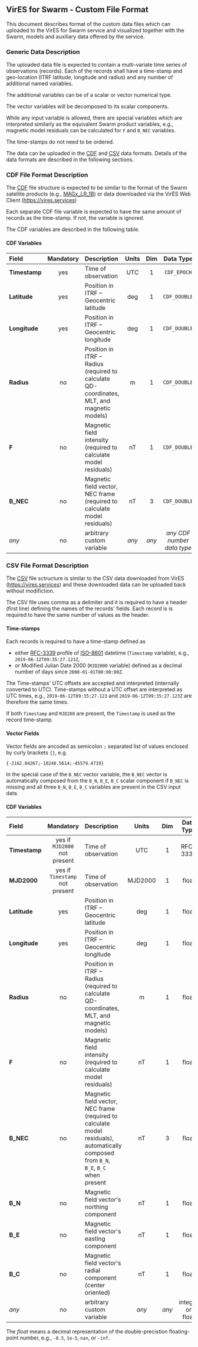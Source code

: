 ## VirES for Swarm - Custom File Format

This document describes format of the custom data files which can uploaded
to the VirES for Swarm service and visualized together with the Swarm,
models and auxiliary data offered by the service.

### Generic Data Description

The uploaded data file is expected to contain a multi-variate time series
of observations (records). Each of the records shall have a time-stamp and
geo-location (ITRF latitude, longitude and radius) and any number
of additional named variables.

The additional variables can be of a scalar or vector numerical type.

The vector variables will be decomposed to its scalar components.

While any input variable is allowed, there are special variables which
are interpreted similarly as the equivalent Swarm product variables, e.g.,
magnetic model residuals can be calculated for `F` and `B_NEC` variables.

The time-stamps do not need to be ordered.

The data can be uploaded in the [CDF](https://cdf.gsfc.nasa.gov/) and [CSV](https://en.wikipedia.org/wiki/Comma-separated_values) data formats. Details of the data formats are described in the following sections.

### CDF File Format Description

The [CDF](https://cdf.gsfc.nasa.gov/) file structure is expected to be similar to the format of the Swarm satellite
products (e.g., [MAGx_LR_1B](https://earth.esa.int/web/guest/missions/esa-eo-missions/swarm/data-handbook/level-1b-product-definitions#Mag-L_Data_Set_Record.2C_MDR_MAG_LR))
or data downloaded via the VirES Web Client (https://vires.services)

Each separate CDF file variable is expected to have the same amount of records
as the time-stamp. If not, the variable is ignored.

The CDF variables are described in the following table.

#### CDF Variables
Field | Mandatory | Description | Units | Dim | Data Type
:-----|:---------:|:------------|:-----:|:---:|:---:
 **Timestamp** | yes | Time of observation | UTC | 1 | `CDF_EPOCH` 
 **Latitude** | yes | Position in ITRF – Geocentric latitude | deg | 1 | `CDF_DOUBLE` 
 **Longitude** | yes | Position in ITRF – Geocentric longitude | deg | 1 | `CDF_DOUBLE` 
 **Radius** | no | Position in ITRF – Radius (required to calculate QD-coordinates, MLT, and magnetic models) | m | 1 | `CDF_DOUBLE`
 **F** | no |  Magnetic field intensity (required to calculate model residuals) | nT | 1 | `CDF_DOUBLE`
 **B_NEC** | no | Magnetic field vector, NEC frame (required to calculate model residuals) | nT | 3 | `CDF_DOUBLE`
 *any* | no | arbitrary custom variable | *any* | *any* | *any CDF number data type*

### CSV File Format Description

The [CSV](https://en.wikipedia.org/wiki/Comma-separated_values) file sctructure is similar to the CSV data downloaded from VirES  (https://vires.services) and these downloaded data can be uploaded back without modifiction.

The CSV file uses comma as a delimiter and it is required to have a header (first line) defining the names of the records' fields. Each record is is required to have the same number of values as the header.

#### Time-stamps

Each records is required to have a time-stamp defined as
- either [RFC-3339](https://tools.ietf.org/html/rfc3339) profile of [ISO-8601](https://en.wikipedia.org/wiki/ISO_8601) datetime  (`Timestamp` variable), e.g., `2019-06-12T09:35:27.123Z`,
- or Modified Julian Date 2000 (`MJD2000` variable) defined as a decimal number of days since `2000-01-01T00:00:00Z`.

The Time-stamps' UTC offsets are accepted and interpreted (internally converted to UTC). Time-stamps without a UTC offset are interpreted as UTC times, e.g., `2019-06-12T09:35:27.123` and `2019-06-12T09:35:27.123Z` are therefore the same times.

If both `Timestamp` and `MJD200` are present, the `Timestamp` is used as the record time-stamp.

#### Vector Fields

Vector fields are ancoded as semicolon `;` separated list of values enclosed by curly brackets `{}`, e.g.
```
{-2162.84267;-10248.5614;-45579.4719}
```

In the special case of the `B_NEC` vector variable, the `B_NEC` vector is automatically composed from the `B_N`, `B_E`, `B_C` scalar component if `B_NEC` is missing and all three `B_N`, `B_E`, `B_C` variables are present in the CSV input data.

#### CDF Variables
Field | Mandatory | Description | Units | Dim | Data Type
:-----|:---------:|:------------|:-----:|:---:|:---:
 **Timestamp** | yes if `MJD2000` not present| Time of observation | UTC | 1 | RFC-3339
 **MJD2000** | yes if `Timestamp` not present| Time of observation | MJD2000 | 1 | float
 **Latitude** | yes | Position in ITRF – Geocentric latitude | deg | 1 | float
 **Longitude** | yes | Position in ITRF – Geocentric longitude | deg | 1 | float
 **Radius** | no | Position in ITRF – Radius (required to calculate QD-coordinates, MLT, and magnetic models) | m | 1 | float
 **F** | no |  Magnetic field intensity (required to calculate model residuals) | nT | 1 | float
 **B_NEC** | no | Magnetic field vector, NEC frame (required to calculate model residuals), automatically composed from `B_N`, `B_E`, `B_C` when present | nT | 3 | float
 **B_N** | no | Magnetic field vector's northing component | nT | 1 | float
 **B_E** | no | Magnetic field vector's easting component | nT | 1 | float
 **B_C** | no | Magnetic field vector's radial component (center oriented) | nT | 1 | float
 *any* | no | arbitrary custom variable | *any* | *any* | integer or float

The *float* means a decimal representation of the double-precistion floating-point number, e.g., `-8.5`, `1e-5`, `nan`, or `-inf`.





